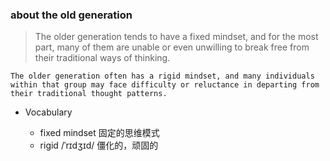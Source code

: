 ### about the old generation
> The older generation tends to have a fixed mindset, and for the most part, many of them are unable or even unwilling to break free from their traditional ways of thinking.


```
The older generation often has a rigid mindset, and many individuals within that group may face difficulty or reluctance in departing from their traditional thought patterns.
```

- Vocabulary

    - fixed mindset 固定的思维模式
    - rigid /ˈrɪdʒɪd/ 僵化的，顽固的